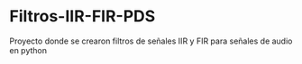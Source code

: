 # Filtros-IIR-FIR-PDS
Proyecto donde se crearon filtros de señales IIR y FIR para señales de audio en python
